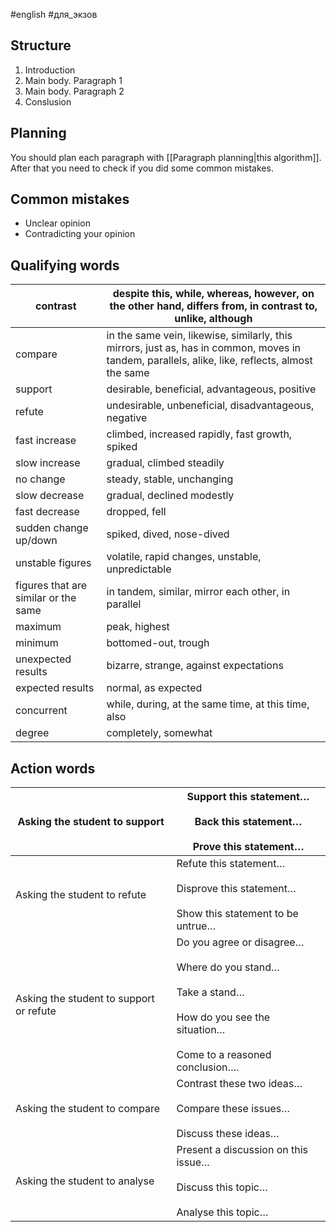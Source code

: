 #english #для_экзов 
## Structure
1. Introduction
2. Main body. Paragraph 1
3. Main body. Paragraph 2
4. Conslusion

## Planning
You should plan each paragraph with [[Paragraph planning|this algorithm]]. After that you need to check if you did some common mistakes.

## Common mistakes
- Unclear opinion
- Contradicting your opinion

## Qualifying words

| contrast                             | despite this, while, whereas, however, on the other hand, differs from, in contrast to, unlike, although                                        |
| ------------------------------------ | ----------------------------------------------------------------------------------------------------------------------------------------------- |
| compare                              | in the same vein, likewise, similarly, this mirrors, just as, has in common, moves in tandem, parallels, alike, like, reflects, almost the same |
| support                              | desirable, beneficial, advantageous, positive                                                                                                   |
| refute                               | undesirable, unbeneficial, disadvantageous, negative                                                                                            |
| fast increase                        | climbed, increased rapidly, fast growth, spiked                                                                                                 |
| slow increase                        | gradual, climbed steadily                                                                                                                       |
| no change                            | steady, stable, unchanging                                                                                                                      |
| slow decrease                        | gradual, declined modestly                                                                                                                      |
| fast decrease                        | dropped, fell                                                                                                                                   |
| sudden change up/down                | spiked, dived, nose-dived                                                                                                                       |
| unstable figures                     | volatile, rapid changes, unstable, unpredictable                                                                                                |
| figures that are similar or the same | in tandem, similar, mirror each other, in parallel                                                                                              |
| maximum                              | peak, highest                                                                                                                                   |
| minimum                              | bottomed-out, trough                                                                                                                            |
| unexpected results                   | bizarre, strange, against expectations                                                                                                          |
| expected results                     | normal, as expected                                                                                                                             |
| concurrent                           | while, during, at the same time, at this time, also                                                                                             |
| degree                               | completely, somewhat                                                                                                                            |

## Action words

| Asking the student to support           | Support this statement…<br><br>Back this statement…<br><br>Prove this statement…                                                                      |
| --------------------------------------- | ----------------------------------------------------------------------------------------------------------------------------------------------------- |
| Asking the student to refute            | Refute this statement…<br><br>Disprove this statement…<br><br>Show this statement to be untrue…                                                       |
| Asking the student to support or refute | Do you agree or disagree…<br><br>Where do you stand…<br><br>Take a stand…<br><br>How do you see the situation…<br><br>Come to a reasoned conclusion…. |
| Asking the student to compare           | Contrast these two ideas…<br><br>Compare these issues…<br><br>Discuss these ideas…                                                                    |
| Asking the student to analyse           | Present a discussion on this issue…<br><br>Discuss this topic…<br><br>Analyse this topic…                                                             |